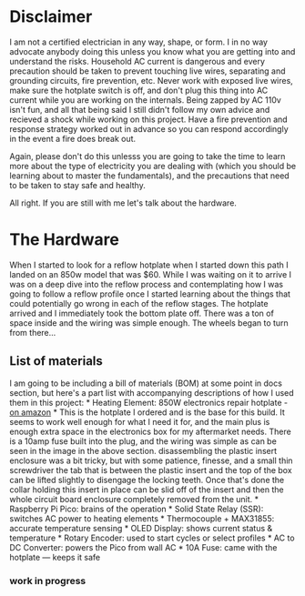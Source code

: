 # Disclaimer
I am not a certified electrician in any way, shape, or form. I in no way advocate anybody doing this unless you know what you are getting into and understand the risks. Household AC current is dangerous and every precaution should be taken to prevent touching live wires, separating and grounding circuits, fire prevention, etc. Never work with exposed live wires, make sure the hotplate switch is off, and don't plug this thing into AC current while you are working on the internals. Being zapped by AC 110v isn't fun, and all that being said I still didn't follow my own advice and recieved a shock while working on this project. Have a fire prevention and response strategy worked out in advance so you can respond accordingly in the event a fire does break out.

Again, please don't do this unlesss you are going to take the time to learn more about the type of electricity you are dealing with (which you should be learning about to master the fundamentals), and the precautions that need to be taken to stay safe and healthy.

All right. If you are still with me let's talk about the hardware.

# The Hardware

When I started to look for a reflow hotplate when I started down this path I landed on an 850w model that was $60. While I was waiting on it to arrive I was on a deep dive into the reflow process and contemplating how I was going to follow a reflow profile once I started learning about the things that could potentially go wrong in each of the reflow stages. The hotplate arrived and I immediately took the bottom plate off. There was a ton of space inside and the wiring was simple enough. The wheels began to turn from there...

## List of materials
I am going to be including a bill of materials (BOM) at some point in docs section, but here's a part list with accompanying descriptions of how I used them in this project:
	* Heating Element: 850W electronics repair hotplate - [on amazon](https://www.amazon.com/dp/B082H12PPT?ref=ppx_yo2ov_dt_b_fed_asin_title)
          * This is the hotplate I ordered and is the base for this build. It seems to work well enough for what I need it for, and the main plus is enough extra space in the electronics box for my aftermarket needs. There is a 10amp fuse built into the plug, and the wiring was simple as can be seen in the image in the above section. disassembling the plastic insert enclosure was a bit tricky, but with some patience, finesse, and a small thin screwdriver the tab that is between the plastic insert and the top of the box can be lifted slightly to disengage the locking teeth. Once that's done the collar holding this insert in place can be slid off of the insert and then the whole circuit board enclosure completely removed from the unit.
	* Raspberry Pi Pico: brains of the operation
	* Solid State Relay (SSR): switches AC power to heating elements
	* Thermocouple + MAX31855: accurate temperature sensing
	* OLED Display: shows current status & temperature
	* Rotary Encoder: used to start cycles or select profiles
	* AC to DC Converter: powers the Pico from wall AC
	* 10A Fuse: came with the hotplate — keeps it safe

### work in progress

